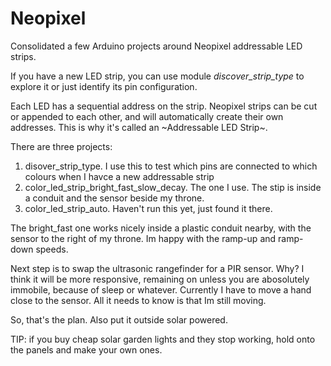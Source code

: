 # Neopixel
Consolidated a few Arduino projects around Neopixel addressable LED strips. 

If you have a new LED strip, you can use module *discover_strip_type* to explore it or just identify its pin configuration.

Each LED has a sequential address on the strip. Neopixel strips can be cut or appended to each other, and will automatically create their own addresses. This is why it's called an ~Addressable LED Strip~.

There are three projects:
1. disover_strip_type. I use this to test which pins are connected to which colours when I havce a new addressable strip
1. color_led_strip_bright_fast_slow_decay. The one I use. The stip is inside a conduit and the sensor beside my throne.
1. color_led_strip_auto. Haven't run this yet, just found it there.

The bright_fast one works nicely inside a plastic conduit nearby, with the sensor to the right of my throne. Im happy with the ramp-up and ramp-down speeds.

Next step is to swap the ultrasonic rangefinder for a PIR sensor. Why? I think it will be more responsive, remaining on unless you are abosolutely immobile, because of sleep or whatever. Currently I have to move a hand close to the sensor. All it needs to know is that Im still moving.

So, that's the plan. Also put it outside solar powered.

TIP: if you buy cheap solar garden lights and they stop working, hold onto the panels and make your own ones.





